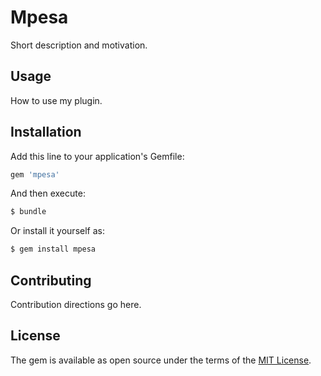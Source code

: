 # Mpesa
Short description and motivation.

## Usage
How to use my plugin.

## Installation
Add this line to your application's Gemfile:

```ruby
gem 'mpesa'
```

And then execute:
```bash
$ bundle
```

Or install it yourself as:
```bash
$ gem install mpesa
```

## Contributing
Contribution directions go here.

## License
The gem is available as open source under the terms of the [MIT License](http://opensource.org/licenses/MIT).

